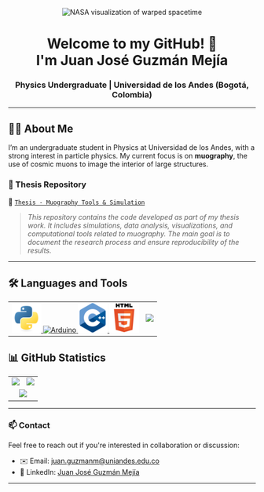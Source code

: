 <p align="center">
  <img src="https://cdn.universoracionalista.org/wp-content/uploads/2020/11/weirdgravity_1024.gif" alt="NASA visualization of warped spacetime" width="800" height="300" />
</p>

<h1 align="center">Welcome to my GitHub! 👋<br>I'm Juan José Guzmán Mejía</h1>
<h3 align="center">Physics Undergraduate | Universidad de los Andes (Bogotá, Colombia)</h3>

---

## 🧑‍🎓 About Me

I’m an undergraduate student in Physics at Universidad de los Andes, with a strong interest in particle physics. My current focus is on **muography**, the use of cosmic muons to image the interior of large structures.

### 🧪 Thesis Repository

📂 [`Thesis - Muography Tools & Simulation`](https://github.com/QuantumCode4/Thesis)  
> *This repository contains the code developed as part of my thesis work. It includes simulations, data analysis, visualizations, and computational tools related to muography. The main goal is to document the research process and ensure reproducibility of the results.*

---

## 🛠️ Languages and Tools

<div align="center">
<table style="border: none; width: 100%;">
  <tr>
    <td align="left" style="border: none; vertical-align: top;">
      <a href="https://www.python.org" target="_blank" rel="noreferrer">
        <img src="https://raw.githubusercontent.com/devicons/devicon/master/icons/python/python-original.svg" alt="Python" width="60" height="60"/>
      </a>
      <a href="https://www.arduino.cc/" target="_blank" rel="noreferrer">
        <img src="https://cdn.worldvectorlogo.com/logos/arduino-1.svg" alt="Arduino" width="60" height="60"/>
      </a>
      <a href="https://isocpp.org/" target="_blank" rel="noreferrer">
        <img src="https://raw.githubusercontent.com/devicons/devicon/master/icons/cplusplus/cplusplus-original.svg" alt="C++" width="60" height="60"/>
      </a>
      <a href="https://www.w3.org/html/" target="_blank" rel="noreferrer">
        <img src="https://raw.githubusercontent.com/devicons/devicon/master/icons/html5/html5-original-wordmark.svg" alt="HTML5" width="60" height="60"/>
      </a>
    </td>
    <td align="right" style="border: none; vertical-align: middle;">
      <img src="https://github-readme-stats.vercel.app/api/top-langs/?username=QuantumCode4&theme=vue-dark&show_icons=true&hide_border=true&layout=compact" width="300"/>
    </td>
  </tr>
</table>
</div>

## 📊 GitHub Statistics

<table style="border: none;">
  <tr>
    <td style="border: none;">
      <img src="https://github-readme-stats.vercel.app/api?username=QuantumCode4&theme=vue-dark&show_icons=true&hide_border=true&count_private=true" width="100%"/>
    </td>
    <td style="border: none;">
      <img src="https://github-readme-streak-stats.herokuapp.com/?user=QuantumCode4&theme=vue-dark&hide_border=true" width="100%"/>
    </td>
  </tr>
  <tr>
    <td colspan="2" align="center" style="border: none;">
      <img src="https://github-readme-stats.vercel.app/api/top-langs/?username=QuantumCode4&theme=vue-dark&show_icons=true&hide_border=true&layout=compact" width="40%"/>
    </td>
  </tr>
</table>

---

### 📫 Contact

Feel free to reach out if you're interested in collaboration or discussion:

- ✉️ Email: [juan.guzmanm@uniandes.edu.co](mailto:j.guzmanm@uniandes.edu.co)
- 💼 LinkedIn: [Juan José Guzmán Mejía](https://www.linkedin.com/in/juan-jos%C3%A9-guzm%C3%A1n-mej%C3%ADa-1b7609305)

---
